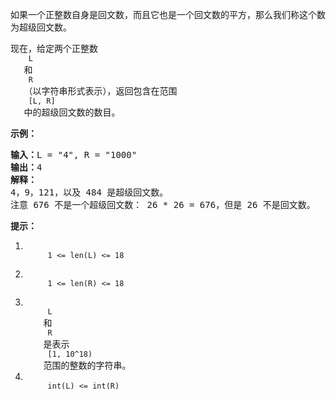 <html>
 <body>
  <p>
   如果一个正整数自身是回文数，而且它也是一个回文数的平方，那么我们称这个数为超级回文数。
  </p>
  <p>
   现在，给定两个正整数
   <code>
    L
   </code>
   和
   <code>
    R
   </code>
   （以字符串形式表示），返回包含在范围
   <code>
    [L, R]
   </code>
   中的超级回文数的数目。
  </p>
  <p>
  </p>
  <p>
   <strong>
    示例：
   </strong>
  </p>
  <pre><strong>输入：</strong>L = "4", R = "1000"
<strong>输出：</strong>4
<strong>解释：
</strong>4，9，121，以及 484 是超级回文数。
注意 676 不是一个超级回文数： 26 * 26 = 676，但是 26 不是回文数。</pre>
  <p>
  </p>
  <p>
   <strong>
    提示：
   </strong>
  </p>
  <ol>
   <li>
    <code>
     1 &lt;= len(L) &lt;= 18
    </code>
   </li>
   <li>
    <code>
     1 &lt;= len(R) &lt;= 18
    </code>
   </li>
   <li>
    <code>
     L
    </code>
    和
    <code>
     R
    </code>
    是表示
    <code>
     [1, 10^18)
    </code>
    范围的整数的字符串。
   </li>
   <li>
    <code>
     int(L) &lt;= int(R)
    </code>
   </li>
  </ol>
  <p>
  </p>
 </body>
</html>